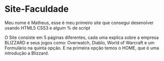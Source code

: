 # Site-Faculdade

Meu nome é Matheus, esse é meu primeiro site que consegui desenolver usando HTML5 CSS3 e algum % de script

O Site consiste em 5 páginas diferentes, cada uma explica sobre a empresa BLIZZARD e seus jogos como: Overwatch, Diablo, World of Warcraft e um Formulário na quinta opção. E na primeira opção temos o HOME, que é uma introdução a Blizzard.
